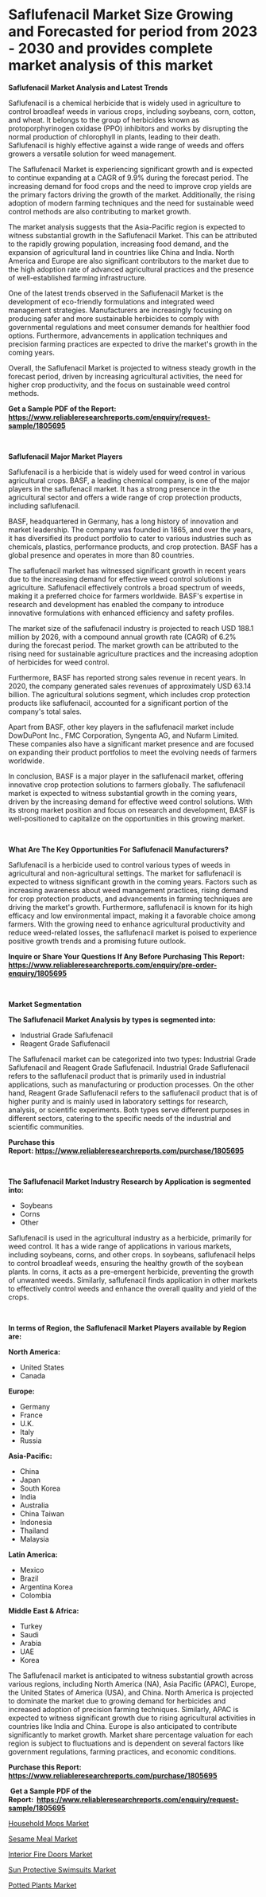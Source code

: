 <p><h1>Saflufenacil Market Size Growing and Forecasted for period from 2023 - 2030 and provides complete market analysis of this market</h1></p><p><strong>Saflufenacil Market Analysis and Latest Trends</strong></p>
<p><p>Saflufenacil is a chemical herbicide that is widely used in agriculture to control broadleaf weeds in various crops, including soybeans, corn, cotton, and wheat. It belongs to the group of herbicides known as protoporphyrinogen oxidase (PPO) inhibitors and works by disrupting the normal production of chlorophyll in plants, leading to their death. Saflufenacil is highly effective against a wide range of weeds and offers growers a versatile solution for weed management.</p><p>The Saflufenacil Market is experiencing significant growth and is expected to continue expanding at a CAGR of 9.9% during the forecast period. The increasing demand for food crops and the need to improve crop yields are the primary factors driving the growth of the market. Additionally, the rising adoption of modern farming techniques and the need for sustainable weed control methods are also contributing to market growth.</p><p>The market analysis suggests that the Asia-Pacific region is expected to witness substantial growth in the Saflufenacil Market. This can be attributed to the rapidly growing population, increasing food demand, and the expansion of agricultural land in countries like China and India. North America and Europe are also significant contributors to the market due to the high adoption rate of advanced agricultural practices and the presence of well-established farming infrastructure.</p><p>One of the latest trends observed in the Saflufenacil Market is the development of eco-friendly formulations and integrated weed management strategies. Manufacturers are increasingly focusing on producing safer and more sustainable herbicides to comply with governmental regulations and meet consumer demands for healthier food options. Furthermore, advancements in application techniques and precision farming practices are expected to drive the market's growth in the coming years.</p><p>Overall, the Saflufenacil Market is projected to witness steady growth in the forecast period, driven by increasing agricultural activities, the need for higher crop productivity, and the focus on sustainable weed control methods.</p></p>
<p><strong>Get a Sample PDF of the Report:&nbsp; <a href="https://www.reliableresearchreports.com/enquiry/request-sample/1805695">https://www.reliableresearchreports.com/enquiry/request-sample/1805695</a></strong></p>
<p>&nbsp;</p>
<p><strong>Saflufenacil Major Market Players</strong></p>
<p><p>Saflufenacil is a herbicide that is widely used for weed control in various agricultural crops. BASF, a leading chemical company, is one of the major players in the saflufenacil market. It has a strong presence in the agricultural sector and offers a wide range of crop protection products, including saflufenacil.</p><p>BASF, headquartered in Germany, has a long history of innovation and market leadership. The company was founded in 1865, and over the years, it has diversified its product portfolio to cater to various industries such as chemicals, plastics, performance products, and crop protection. BASF has a global presence and operates in more than 80 countries.</p><p>The saflufenacil market has witnessed significant growth in recent years due to the increasing demand for effective weed control solutions in agriculture. Saflufenacil effectively controls a broad spectrum of weeds, making it a preferred choice for farmers worldwide. BASF's expertise in research and development has enabled the company to introduce innovative formulations with enhanced efficiency and safety profiles.</p><p>The market size of the saflufenacil industry is projected to reach USD 188.1 million by 2026, with a compound annual growth rate (CAGR) of 6.2% during the forecast period. The market growth can be attributed to the rising need for sustainable agriculture practices and the increasing adoption of herbicides for weed control.</p><p>Furthermore, BASF has reported strong sales revenue in recent years. In 2020, the company generated sales revenues of approximately USD 63.14 billion. The agricultural solutions segment, which includes crop protection products like saflufenacil, accounted for a significant portion of the company's total sales.</p><p>Apart from BASF, other key players in the saflufenacil market include DowDuPont Inc., FMC Corporation, Syngenta AG, and Nufarm Limited. These companies also have a significant market presence and are focused on expanding their product portfolios to meet the evolving needs of farmers worldwide.</p><p>In conclusion, BASF is a major player in the saflufenacil market, offering innovative crop protection solutions to farmers globally. The saflufenacil market is expected to witness substantial growth in the coming years, driven by the increasing demand for effective weed control solutions. With its strong market position and focus on research and development, BASF is well-positioned to capitalize on the opportunities in this growing market.</p></p>
<p>&nbsp;</p>
<p><strong>What Are The Key Opportunities For Saflufenacil Manufacturers?</strong></p>
<p><p>Saflufenacil is a herbicide used to control various types of weeds in agricultural and non-agricultural settings. The market for saflufenacil is expected to witness significant growth in the coming years. Factors such as increasing awareness about weed management practices, rising demand for crop protection products, and advancements in farming techniques are driving the market's growth. Furthermore, saflufenacil is known for its high efficacy and low environmental impact, making it a favorable choice among farmers. With the growing need to enhance agricultural productivity and reduce weed-related losses, the saflufenacil market is poised to experience positive growth trends and a promising future outlook.</p></p>
<p><strong>Inquire or Share Your Questions If Any Before Purchasing This Report: <a href="https://www.reliableresearchreports.com/enquiry/pre-order-enquiry/1805695">https://www.reliableresearchreports.com/enquiry/pre-order-enquiry/1805695</a></strong></p>
<p>&nbsp;</p>
<p><strong>Market Segmentation</strong></p>
<p><strong>The Saflufenacil Market Analysis by types is segmented into:</strong></p>
<p><ul><li>Industrial Grade Saflufenacil</li><li>Reagent Grade Saflufenacil</li></ul></p>
<p><p>The Saflufenacil market can be categorized into two types: Industrial Grade Saflufenacil and Reagent Grade Saflufenacil. Industrial Grade Saflufenacil refers to the saflufenacil product that is primarily used in industrial applications, such as manufacturing or production processes. On the other hand, Reagent Grade Saflufenacil refers to the saflufenacil product that is of higher purity and is mainly used in laboratory settings for research, analysis, or scientific experiments. Both types serve different purposes in different sectors, catering to the specific needs of the industrial and scientific communities.</p></p>
<p><strong>Purchase this Report:&nbsp;<a href="https://www.reliableresearchreports.com/purchase/1805695">https://www.reliableresearchreports.com/purchase/1805695</a></strong></p>
<p>&nbsp;</p>
<p><strong>The Saflufenacil Market Industry Research by Application is segmented into:</strong></p>
<p><ul><li>Soybeans</li><li>Corns</li><li>Other</li></ul></p>
<p><p>Saflufenacil is used in the agricultural industry as a herbicide, primarily for weed control. It has a wide range of applications in various markets, including soybeans, corns, and other crops. In soybeans, saflufenacil helps to control broadleaf weeds, ensuring the healthy growth of the soybean plants. In corns, it acts as a pre-emergent herbicide, preventing the growth of unwanted weeds. Similarly, saflufenacil finds application in other markets to effectively control weeds and enhance the overall quality and yield of the crops.</p></p>
<p>&nbsp;</p>
<p><strong>In terms of Region, the Saflufenacil Market Players available by Region are:</strong></p>
<p>
    <p> <strong> North America: </strong>
        <ul>
            <li>United States</li>
            <li>Canada</li>
        </ul>
        </p> 
    <p> <strong> Europe: </strong>
        <ul>
            <li>Germany</li>
            <li>France</li>
            <li>U.K.</li>
            <li>Italy</li>
            <li>Russia</li>
        </ul>
        </p> 
    <p> <strong> Asia-Pacific: </strong>
        <ul>
            <li>China</li>
            <li>Japan</li>
            <li>South Korea</li>
            <li>India</li>
            <li>Australia</li>
            <li>China Taiwan</li>
            <li>Indonesia</li>
            <li>Thailand</li>
            <li>Malaysia</li>
        </ul>
        </p> 
    <p> <strong> Latin America: </strong>
        <ul>
            <li>Mexico</li>
            <li>Brazil</li>
            <li>Argentina Korea</li>
            <li>Colombia</li>
        </ul>
        </p> 
    <p> <strong> Middle East & Africa: </strong>
        <ul>
            <li>Turkey</li>
            <li>Saudi</li>
            <li>Arabia</li>
            <li>UAE</li>
            <li>Korea</li>
        </ul>
    </p>
    </p>
<p><p>The Saflufenacil market is anticipated to witness substantial growth across various regions, including North America (NA), Asia Pacific (APAC), Europe, the United States of America (USA), and China. North America is projected to dominate the market due to growing demand for herbicides and increased adoption of precision farming techniques. Similarly, APAC is expected to witness significant growth due to rising agricultural activities in countries like India and China. Europe is also anticipated to contribute significantly to market growth. Market share percentage valuation for each region is subject to fluctuations and is dependent on several factors like government regulations, farming practices, and economic conditions.</p></p>
<p><strong>Purchase this Report: <a href="https://www.reliableresearchreports.com/purchase/1805695">https://www.reliableresearchreports.com/purchase/1805695</a></strong></p>
<p>&nbsp;<strong>Get a Sample PDF of the Report:&nbsp;&nbsp;<a href="https://www.reliableresearchreports.com/enquiry/request-sample/1805695">https://www.reliableresearchreports.com/enquiry/request-sample/1805695</a></strong></p>
<p><strong></strong></p>
<p><p><a href="https://medium.com/@albanaduro2018/household-mops-market-size-market-outlook-and-market-forecast-2023-to-2030-c66c7b6bc303">Household Mops Market</a></p><p><a href="https://github.com/Chiragrp23/Market-Research-Report-List-1/blob/main/sesame-meal-market.md">Sesame Meal Market</a></p><p><a href="https://medium.com/@loretadervishi2013/interior-fire-doors-market-insights-into-market-cagr-market-trends-and-growth-strategies-53c6a68bfb9b">Interior Fire Doors Market</a></p><p><a href="https://medium.com/@besaagolli28/sun-protective-swimsuits-market-trends-forecast-and-competitive-analysis-to-2030-185b806c1428">Sun Protective Swimsuits Market</a></p><p><a href="https://github.com/Chiragrp24/Market-Research-Report-List-1/blob/main/potted-plants-market.md">Potted Plants Market</a></p></p>